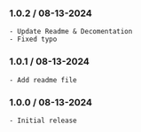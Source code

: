 ### 1.0.2 / 08-13-2024

    - Update Readme & Decomentation
    - Fixed typo

### 1.0.1 / 08-13-2024

    - Add readme file

### 1.0.0 / 08-13-2024

    - Initial release
